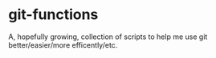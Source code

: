 # git-functions
A, hopefully growing, collection of scripts to help me use git better/easier/more efficently/etc.
